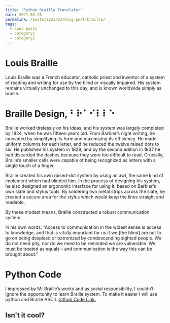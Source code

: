 ```yaml
---
title: 'Python Braille Translator'
date: 2021-03-20
permalink: /posts/2021/03/blog-post-braille/
tags:
  - cool posts
  - category1
  - category2
---
```


Louis Braille
======
Louis Braille was a French educator, catholic priest and inventor of a system of reading and writing for use by the blind or visually impaired. His system remains virtually unchanged to this day, and is known worldwide simply as braille.

Braille Design, ⠃⠗⠁⠊⠇⠇⠑
======
Braille worked tirelessly on his ideas, and his system was largely completed by 1824, when he was fifteen years old. From Barbier’s night writing, he innovated by simplifying its form and maximizing its efficiency. He made uniform columns for each letter, and he reduced the twelve raised dots to six. He published his system in 1829, and by the second edition in 1837 he had discarded the dashes because they were too difficult to read. Crucially, Braille’s smaller cells were capable of being recognized as letters with a single touch of a finger.

Braille created his own raised-dot system by using an awl, the same kind of implement which had blinded him. In the process of designing his system, he also designed an ergonomic interface for using it, based on Barbier’s own slate and stylus tools. By soldering two metal strips across the slate, he created a secure area for the stylus which would keep the lines straight and readable.

By these modest means, Braille constructed a robust communication system.

In his own words: “Access to communication in the widest sense is access to knowledge, and that is vitally important for us if we [the blind] are not to go on being despised or patronized by condescending sighted people. We do not need pity, nor do we need to be reminded we are vulnerable. We must be treated as equals – and communication is the way this can be brought about.”

Python Code
======
I impressed by Mr Braille’s works and as social responsibility, I couldn’t ignore the opportunity to learn Braille system. To make it easier I will use python and Braille ASCII.
<a href="https://github.com/bakhshiali/Braille">Github Code Link.</a>

Isn't it cool?
------
